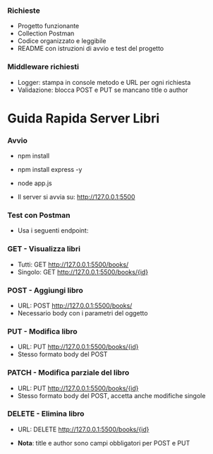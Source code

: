 ### Richieste 
- Progetto funzionante
- Collection Postman
- Codice organizzato e leggibile
- README con istruzioni di avvio e test del progetto

### Middleware richiesti 

- Logger: stampa in console metodo e URL per ogni richiesta
- Validazione: blocca POST e PUT se mancano title o author

# Guida Rapida Server Libri

### Avvio
  - npm install 
  - npm install express -y
  - node app.js
  

  - Il server si avvia su: http://127.0.0.1:5500

### Test con Postman
- Usa i seguenti endpoint:

### GET - Visualizza libri
- Tutti: GET http://127.0.0.1:5500/books/
- Singolo: GET http://127.0.0.1:5500/books/{id}

### POST - Aggiungi libro
- URL: POST http://127.0.0.1:5500/books/
- Necessario body con i parametri del oggetto

### PUT - Modifica libro
- URL: PUT http://127.0.0.1:5500/books/{id}
- Stesso formato body del POST

### PATCH - Modifica parziale del libro
- URL: PUT http://127.0.0.1:5500/books/{id}
- Stesso formato body del POST, accetta anche modifiche singole

### DELETE - Elimina libro
- URL: DELETE http://127.0.0.1:5500/books/{id}

- **Nota**: title e author sono campi obbligatori per POST e PUT